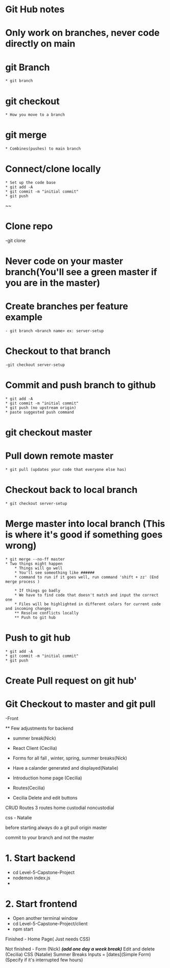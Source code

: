 # Git Hub notes

# Only work on branches, never code directly on main

# git Branch

    * git branch 


# git checkout

    * How you move to a branch

# git merge 

    * Combines(pushes) to main branch

# Connect/clone locally
    * Set up the code base
    * git add -A
    * git commit -m "initial commit"
    * git push
~~
# Clone repo
 -git clone <pasted command on github>

# Never code on your master branch(You'll see a green master if you are in the master)

# Create branches per feature example 
    - git branch <branch name> ex: server-setup
# Checkout to that branch 
    -git checkout server-setup

# Commit and push branch to github
    * git add -A
    * git commit -m "initial commit"
    * git push (no upstream origin)
    * paste suggested push command 

# git checkout master

# Pull down remote master 
    * git pull (updates your code that everyone else has)

# Checkout back to local branch
    * git checkout server-setup

# Merge master into local branch (This is where it's good if something goes wrong)
    * git merge --no-ff master
    * Two things might happen
        * Things will go well 
        * You'll see someothing like ######
        * command to run if it goes well, run command 'shift + zz' (End merge process )

        * If things go badly
        * We have to find code that doesn't match and input the correct one
        * Files will be highlighted in different colors for current code and incoming changes 
        ** Resolve conflicts locally
        ** Push to git hub 

# Push to git hub
    * git add -A
    * git commit -m "initial commit"
    * git push 

# Create Pull request on git hub'

# Git Checkout to master and git pull


-Front 

** Few adjustments for backend
- summer break(Nick)

- React Client (Cecilia)
- Forms for all fall , winter, spring, summer breaks(Nick)
- Have a calander generated and displayed(Natalie)
- Introduction home page (Cecilia) 
- Routes(Cecilia)
- Cecilia Delete and edit buttons

CRUD Routes
3 routes
home 
custodial 
noncustodial 

css - Natalie 

before starting always do a git pull origin master

commit to your branch and not the master

# 1. Start backend 

- cd Level-5-Capstone-Project
- nodemon index.js
-

# 2. Start frontend

- Open another terminal window
- cd Level-5-Capstone-Project/client
- npm start

Finished -
Home Page( Just needs CSS)

Not finished -
Form (Nick) ***(add one day a week break)***
Edit and delete (Cecilia)
CSS (Natalie)
Summer Breaks Inputs  = [dates](Simple Form)(Specify if it's interrupted few hours)





<!-- const handleChangePayoffCalc = (event) => {
        const {name, value, type, checked} = event.target
        setPCInputInput(prevInput => {
            if(type === "checkbox")
                return ({...prevInput, [name]: checked})
            return ({...prevInput, [name]: value})
        }) 
    } -->

    


